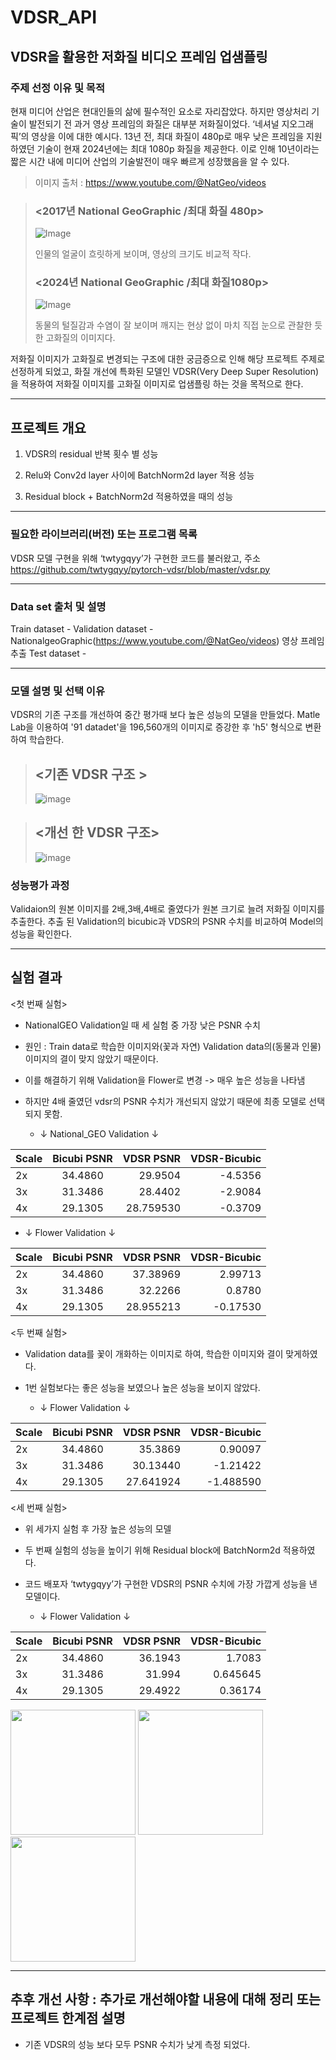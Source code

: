 # VDSR_API
## VDSR을 활용한 저화질 비디오 프레임 업샘플링
### 주제 선정 이유 및 목적
현재 미디어 산업은 현대인들의 삶에 필수적인 요소로 자리잡았다. 하지만 영상처리 기술이 발전되기 전 과거 영상 프레임의 화질은 대부분 저화질이었다. ‘네셔널 지오그래픽’의 영상을 이에 대한 예시다.  13년 전, 최대 화질이 480p로 매우 낮은 프레임을 지원하였던 기술이 현재 2024년에는 최대 1080p 화질을 제공한다. 이로 인해 10년이라는 짧은 시간 내에 미디어 산업의 기술발전이 매우 빠르게 성장했음을 알 수 있다. 

> 이미지 출처 : https://www.youtube.com/@NatGeo/videos

> ### <2017년 National GeoGraphic /최대 화질 480p>
> ![Image](https://github.com/dabin0701/VDSR_API/blob/main/Introduction/National_1.png?raw=true)
> 
> 인물의 얼굴이 흐릿하게 보이며, 영상의 크기도 비교적 작다.
> 
> ### <2024년 National GeoGraphic /최대 화질1080p>
> ![Image](https://github.com/dabin0701/VDSR_API/blob/main/Introduction/National_2.png?raw=true)
> 
> 동물의 털질감과 수염이 잘 보이며 깨지는 현상 없이 마치 직접 눈으로 관찰한 듯한 고화질의 이미지다.

저화질 이미지가 고화질로 변경되는 구조에 대한 궁금증으로 인해 해당 프로젝트 주제로 선정하게 되었고, 화질 개선에 특화된 모델인 VDSR(Very Deep Super Resolution)을 적용하여 저화질 이미지를 고화질 이미지로 업샘플링 하는 것을 목적으로 한다.
***
## 프로젝트 개요
1. VDSR의 residual 반복 횟수 별 성능

2. Relu와 Conv2d layer 사이에 BatchNorm2d layer 적용 성능
  
3. Residual block + BatchNorm2d 적용하였을 때의 성능
***
### 필요한 라이브러리(버전) 또는 프로그램 목록
VDSR 모델 구현을 위해 ‘twtygqyy’가 구현한 코드를 불러왔고, 
주소 https://github.com/twtygqyy/pytorch-vdsr/blob/master/vdsr.py  

***
### Data set 출처 및 설명
Train dataset -
Validation dataset - NationalgeoGraphic(https://www.youtube.com/@NatGeo/videos) 영상 프레임 추출
Test dataset -
***
### 모델 설명 및 선택 이유
VDSR의 기존 구조를 개선하여 중간 평가때 보다 높은 성능의 모델을 만들었다.
Matle Lab을 이용하여 '91 datadet'을 196,560개의 이미지로 증강한 후 'h5' 형식으로 변환하여 학습한다.

> ## <기존 VDSR 구조 >
> ![image](https://github.com/dabin0701/VDSR_API/blob/main//Introduction/VDSR_1.png)

> ## <개선 한 VDSR 구조>
> ![image](https://github.com/dabin0701/VDSR_API/blob/main//Introduction/VDSR_0.png)

### 성능평가 과정
Validaion의 원본 이미지를 2배,3배,4배로 줄였다가 원본 크기로 늘려 저화질 이미지를 추출한다. 
추출 된 Validation의 bicubic과 VDSR의 PSNR 수치를 비교하여 Model의 성능을 확인한다.
***
## 실험 결과
<첫 번째 실험> 
- NationalGEO Validation일 때 세 실험 중 가장 낮은 PSNR 수치 
- 원인 : Train data로 학습한 이미지와(꽃과 자연) Validation data의(동물과 인물) 이미지의 결이 맞지 않았기 때문이다.
- 이를 해결하기 위해 Validation을 Flower로 변경 -> 매우 높은 성능을 나타냄
- 하지만 4배 줄였던 vdsr의 PSNR 수치가 개선되지 않았기 때문에 최종 모델로 선택되지 못함.
  
  - ↓ National_GEO Validation ↓
  
|Scale| Bicubi  PSNR|VDSR PSNR|VDSR-Bicubic|
| ------------ |:---------------------:| ---------:|------------:|
| 2x | 34.4860 | 29.9504 | -4.5356 |
| 3x | 31.3486 | 28.4402  | -2.9084 |
| 4x | 29.1305 | 28.759530 | -0.3709 |

  - ↓ Flower Validation ↓

|Scale| Bicubi  PSNR|VDSR PSNR|VDSR-Bicubic|
| ------------ |:---------------------:| ---------:|------------:|
| 2x | 34.4860 | 37.38969 | 2.99713 |
| 3x | 31.3486 | 32.2266 | 0.8780 |
| 4x | 29.1305 | 28.955213 | -0.17530 |

<두 번째 실험>
- Validation data를 꽃이 개화하는 이미지로 하여, 학습한 이미지와 결이 맞게하였다.
- 1번 실험보다는 좋은 성능을 보였으나 높은 성능을 보이지 않았다.

  - ↓ Flower Validation ↓
  
|Scale| Bicubi  PSNR|VDSR PSNR|VDSR-Bicubic|
| ------------ |:---------------------:| ---------:|------------:|
| 2x | 34.4860 | 35.3869 | 0.90097 |
| 3x | 31.3486 | 30.13440 | -1.21422 |
| 4x | 29.1305 | 27.641924 | -1.488590 |

<세 번째 실험>
- 위 세가지 실험 후 가장 높은 성능의 모델
- 두 번째 실험의 성능을 높이기 위해 Residual block에 BatchNorm2d 적용하였다.
- 코드 배포자 ‘twtygqyy’가 구현한 VDSR의 PSNR 수치에 가장 가깝게 성능을 낸 모델이다.

  - ↓ Flower Validation ↓

|Scale| Bicubi  PSNR|VDSR PSNR|VDSR-Bicubic|
| ------------ |:---------------------:| ---------:|------------:|
| 2x | 34.4860 | 36.1943 | 1.7083 |
| 3x | 31.3486 | 31.994 | 0.645645 |
| 4x | 29.1305 | 29.4922 | 0.36174 |

<p>
  <img src='Set5/butterfly_GT.bmp' height='200' width='200'/>
  <img src='result/input.bmp' height='200' width='200'/>
  <img src='result/output.bmp' height='200' width='200'/>
</p>

***
## 추후 개선 사항 : 추가로 개선해야할 내용에 대해 정리 또는 프로젝트 한계점 설명
- 기존 VDSR의 성능 보다 모두 PSNR 수치가 낮게 측정 되었다.
